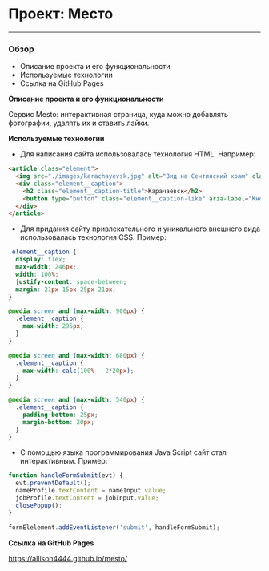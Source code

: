 # Проект: Место
---
### Обзор

* Описание проекта и его функциональности
* Используемые технологии
* Ссылка на GitHub Pages

**Описание проекта и его функциональности**

Сервис Mesto: интерактивная страница, куда можно добавлять фотографии, удалять их и ставить лайки.

**Используемые технологии**

* Для написания сайта использовалась технология HTML. Например:

```html
<article class="element">
  <img src="./images/karachayevsk.jpg" alt="Вид на Сентинский храм" class="element__photo">
  <div class="element__caption">
    <h2 class="element__caption-title">Карачаевск</h2>
    <button type="button" class="element__caption-like" aria-label="Кнопка лайка"></button>
  </div>
</article>
```

* Для придания сайту привлекательного и уникального внешнего вида использовалась технология CSS. Пример:

```css
.element__caption {
  display: flex;
  max-width: 246px;
  width: 100%;
  justify-content: space-between;
  margin: 21px 15px 25px 21px;
}

@media screen and (max-width: 900px) {
  .element__caption {
    max-width: 295px;
  }
}

@media screen and (max-width: 680px) {
  .element__caption {
    max-width: calc(100% - 2*20px);
  }
}

@media screen and (max-width: 540px) {
  .element__caption {
    padding-bottom: 25px;
    margin-bottom: 20px;
  }
}
```
* С помощью языка программирования Java Script сайт стал интерактивным. Пример:

```javascript
function handleFormSubmit(evt) {
  evt.preventDefault();
  nameProfile.textContent = nameInput.value;
  jobProfile.textContent = jobInput.value;
  closePopup();
}

formElelement.addEventListener('submit', handleFormSubmit);
```

**Ссылка на GitHub Pages**

https://allison4444.github.io/mesto/
